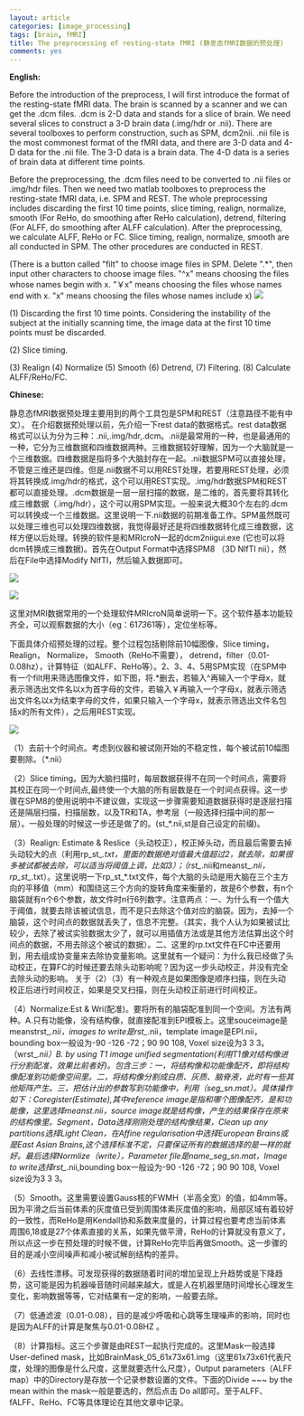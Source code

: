 ```yaml
---
layout: article
categories: [image_processing]  
tags: [brain, fMRI]
title: The preprocessing of resting-state fMRI (静息态fMRI数据的预处理)
comments: yes
---
```

<b>English:</b>

Before the introduction of the preprocess, I will first introduce the format of the resting-state fMRI data. The brain is scanned by a scanner and we can get the .dcm files.  .dcm is 2-D data and stands for a slice of brain. We need several slices to construct a 3-D brain data (.img/hdr or .nii). There are several toolboxes to perform construction, such as SPM, dcm2nii. .nii file is the most commonest format of the fMRI data, and there are 3-D data and 4-D data for the .nii file. The 3-D data is a brain data. The 4-D data is a series of brain data at different time points. 

Before the preprocessing, the .dcm files need to be converted to .nii files or .img/hdr files. Then we need two matlab toolboxes to preprocess the resting-state fMRI data, i.e. SPM and REST. The whole preprocessing includes discarding the first 10 time points, slice timing, realign, normalize, smooth (For ReHo, do smoothing after ReHo calculation), detrend, filtering (For ALFF, do smoothing after ALFF calculation). After the preprocessing, we calculate ALFF, ReHo or FC. Slice timing, realign, normalize, smooth are all conducted in SPM. The other procedures are conducted in REST.

 (There is a button called "filt" to choose image files in SPM. Delete ".*", then input other characters to choose image files. "^x" means choosing the files whose names begin with x. "￥x"  means choosing the files whose names end with x. "x"  means choosing the files whose names include x) 
<img src="https://cloud.githubusercontent.com/assets/8384205/5237711/b6e8719a-78d2-11e4-9777-4ee4ccf45b84.jpg">

(1) Discarding the first 10 time points. Considering the instability of the subject at the initially scanning time, the image data at the first 10 time points must be discarded. 

(2) Slice timing.

(3) Realign
(4) Normalize
(5) Smooth
(6) Detrend,
(7) Filtering.
(8) Calculate ALFF/ReHo/FC.


<b>Chinese:</b>

 静息态fMRI数据预处理主要用到的两个工具包是SPM和REST（注意路径不能有中文）。 在介绍数据预处理以前，先介绍一下rest data的数据格式。rest data数据格式可以认为分为三种：.nii,.img/hdr,.dcm。.nii是最常用的一种，也是最通用的一种，它分为三维数据和四维数据两种。三维数据较好理解，因为一个大脑就是一个三维数据。四维数据是指将多个大脑封存在一起。.nii数据SPM可以直接处理，不管是三维还是四维。但是.nii数据不可以用REST处理，若要用REST处理，必须将其转换成.img/hdr的格式，这个可以用REST实现。.img/hdr数据SPM和REST都可以直接处理。.dcm数据是一层一层扫描的数据，是二维的，首先要将其转化成三维数据（.img/hdr），这个可以用SPM实现。一般来说大概30个左右的.dcm可以转换成一个三维数据。这里说明一下.nii数据的前期准备工作。SPM虽然既可以处理三维也可以处理四维数据，我觉得最好还是将四维数据转化成三维数据，这样方便以后处理。转换的软件是和MRIcroN一起的dcm2niigui.exe (它也可以将dcm转换成三维数据)。首先在Output Format中选择SPM8 （3D NlfTI nii），然后在File中选择Modify NIfTI，然后输入数据即可。
 
 <p>
<img src="https://cloud.githubusercontent.com/assets/8384205/5237709/b1585d8a-78d2-11e4-8424-52ffff2570cc.jpg"></p>
<p><img src="https://cloud.githubusercontent.com/assets/8384205/5237710/b2d704f4-78d2-11e4-9a73-8c3796ff6997.jpg"></p>

这里对MRI数据常用的一个处理软件MRIcroN简单说明一下。这个软件基本功能较齐全，可以观察数据的大小（eg：61*73*61等），定位坐标等。

下面具体介绍预处理的过程。整个过程包括剔除前10幅图像，Slice timing， Realign， Normalize， Smooth（ReHo不需要）， detrend，filter（0.01-0.08hz），计算特征（如ALFF、ReHo等）。2、3、4、5用SPM实现（在SPM中有一个filt用来筛选图像文件，如下图，将.*删去，若输入^再输入一个字母x，就表示筛选出文件名以x为首字母的文件，若输入￥再输入一个字母x，就表示筛选出文件名以x为结束字母的文件，如果只输入一个字母x，就表示筛选出文件名包括x的所有文件），之后用REST实现。

<p>
<img src="https://cloud.githubusercontent.com/assets/8384205/5237711/b6e8719a-78d2-11e4-9777-4ee4ccf45b84.jpg"></p>

（1）去前十个时间点。考虑到仪器和被试刚开始的不稳定性，每个被试前10幅图要剔除。（*.nii）

（2）Slice timing。因为大脑扫描时，每层数据获得不在同一个时间点，需要将其校正在同一个时间点,最终使一个大脑的所有层数是在一个时间点获得。这一步骤在SPM8的使用说明中不建议做，实现这一步骤需要知道数据获得时是逐层扫描还是隔层扫描，扫描层数，以及TR和TA，参考层（一般选择扫描中间的那一层）。一般处理的时候这一步还是做了的。(st_*.nii,st是自己设定的前缀)。

（3）Realign: Estimate & Reslice（头动校正），校正掉头动，而且最后需要去掉头动较大的点（利用rp_st_*.txt，里面的数据绝对值最大值超过2，就去除，如果很多被试都被去除，可以适当将阈值上调，比如3）；（rst_*.nii和meanst_*.nii，rp_st_*.txt）。这里说明一下rp_st_*.txt文件，每个大脑的头动是用大脑在三个主方向的平移值（mm）和围绕这三个方向的旋转角度来衡量的，故是6个参数，有n个脑袋就有n个6个参数，故文件时n行6列数字。注意两点：一、为什么有一个值大于阈值，就要去除该被试信息，而不是只去除这个值对应的脑袋。因为，去掉一个脑袋，这个时间点的数据就丢失了，信息不完整。（其实，我个人认为如果被试比较少，去除了被试实验数据太少了，就可以用插值方法或是其他方法估算出这个时间点的数据，不用去除这个被试的数据）。二、这里的rp.txt文件在FC中还要用到，用去组成协变量来去除协变量影响。这里就有一个疑问：为什么我已经做了头动校正，在算FC的时候还要去除头动影响呢？因为这一步头动校正，并没有完全去除头动的影响。
关于（2）（3）有一种观点是如果图像是顺序扫描，则在头动校正后进行时间校正，如果是交叉扫描，则在头动校正前进行时间校正。

（4）Normalize:Est & Wri(配准)。要将所有的脑袋配准到同一个空间。方法有两种。A.只有功能像，没有结构像，就直接配准到EPI模板上。这里souceimage是meanstrst_*.nii，images to write是rst_*.nii，template image是EPI.nii，bounding box一般设为-90 -126 -72；90 90 108, Voxel size设为3 3 3。（wrst_*.nii）B. by using T1 image unified segmentation(利用T1像对结构像进行分割配准，效果比前者好)。包含三步：一，将结构像和功能像配齐，即将结构像配准到功能像空间里。二，将结构像分割成白质、灰质、脑脊液，此时有一些其他矩阵产生。三，把估计出的参数写到功能像中，利用（*_seg_sn.mat）。具体操作如下：Coregister(Estimate),其中reference image是指和哪个图像配齐，是和功能像，这里选择meanst_*.nii，source image就是结构像，产生的结果保存在原来的结构像里。Segment，Data选择刚刚处理的结构像结果，Clean up any partitions选择Light Clean，在Affine regularisation中选择European Brains或是East Asian Brains,这个选择标准不定，只要保证所有的数据选择的是一样的就好。最后选择Normlize（write），Parameter file是name_seg_sn.mat，Image to write选择rst_*.nii,bounding box一般设为-90 -126 -72；90 90 108, Voxel size设为3 3 3。

（5）Smooth。这里需要设置Gauss核的FWMH（半高全宽）的值，如4mm等。因为平滑之后当前体素的灰度值已受到周围体素灰度值的影响，局部区域有着较好的一致性，而ReHo是用Kendall协和系数来度量的，计算过程也要考虑当前体素周围6,18或是27个体素直接的关系，如果先做平滑，ReHo的计算就没有意义了，所以点这一步在预处理的时候不做，计算ReHo完毕后再做Smooth。这一步骤的目的是减小空间噪声和减小被试解剖结构的差异。

（6）去线性漂移。可发现获得的数据随着时间的增加呈现上升趋势或是下降趋势，这可能是因为机器噪音随时间越来越大，或是人在机器里随时间增长心理发生变化，影响数据等等，它对结果有一定的影响，一般要去除。

（7）低通滤波（0.01-0.08），目的是减少呼吸和心跳等生理噪声的影响，同时也是因为ALFF的计算是聚焦与0.01-0.08HZ 。

（8）计算指标。这三个步骤是由REST一起执行完成的。这里Mask一般选择User-defined mask，比如BrainMask_05_61x73x61.img（这里61x73x61代表尺度，处理的图像是什么尺度，这里就要选什么尺度），Output parameters（ALFF map）中的Directory是存放一个记录参数设置的文件。下面的Divide ~~~ by the mean within the mask一般是要选的，然后点击 Do all即可。至于ALFF、fALFF、ReHo、FC等具体理论在其他文章中记录。
